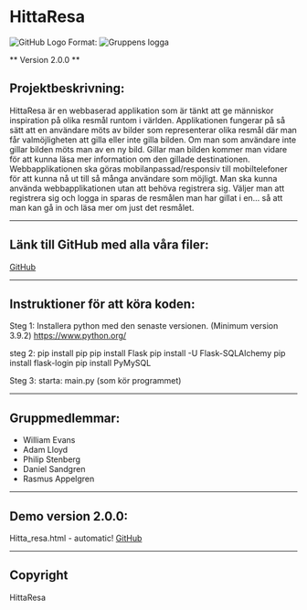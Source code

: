 # HittaResa

![GitHub Logo](/dokument/GitHub/HittaResa/README/HittaResaLogoTransparant.png)
Format: ![Gruppens logga](url)

** Version 2.0.0 **

## Projektbeskrivning:

HittaResa är en webbaserad applikation som är tänkt att ge människor inspiration på olika resmål runtom i världen. Applikationen fungerar på så sätt att en användare möts av bilder som representerar olika resmål där man får valmöjligheten att gilla eller inte gilla bilden. Om man som användare inte gillar bilden möts man av en ny bild. Gillar man bilden kommer man vidare för att kunna läsa mer information om den gillade destinationen. Webbapplikationen ska göras mobilanpassad/responsiv till mobiltelefoner för att kunna nå ut till så många användare som möjligt. Man ska kunna använda webbapplikationen utan att behöva registrera sig. Väljer man att registrera sig och logga in sparas de resmålen man har gillat i en… så att man kan gå in och läsa mer om just det resmålet.


---
## Länk till GitHub med alla våra filer:

[GitHub](https://github.com/williamevans98/HittaResa)

---
## Instruktioner för att köra koden:

Steg 1:
Installera python med den senaste versionen.
(Minimum version 3.9.2)
https://www.python.org/

steg 2:
pip install pip
pip install Flask
pip install -U Flask-SQLAlchemy
pip install flask-login
pip install PyMySQL

Steg 3:
starta: main.py (som kör programmet)

---
## Gruppmedlemmar:

- William Evans 
- Adam Lloyd
- Philip Stenberg
- Daniel Sandgren
- Rasmus Appelgren

---
## Demo version 2.0.0:
Hitta_resa.html - automatic!
[GitHub](Hitta_resa.html)

---
## Copyright

HittaResa
